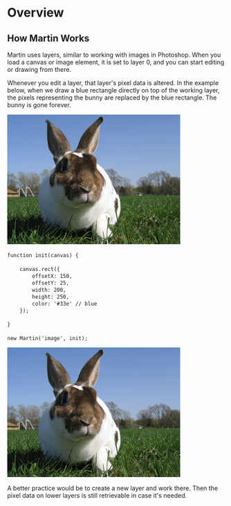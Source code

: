 # Overview

## How Martin Works

Martin uses layers, similar to working with images in Photoshop. When you load a canvas or image element, it is set to layer 0, and you can start editing or drawing from there.

Whenever you edit a layer, that layer's pixel data is altered. In the example below, when we draw a blue rectangle directly on top of the working layer, the pixels representing the bunny are replaced by the blue rectangle. The bunny is gone forever.

<img src="images/bunny.jpg" width="400" height="300">

```
function init(canvas) {

    canvas.rect({
        offsetX: 150,
        offsetY: 25,
        width: 200,
        height: 250,
        color: '#33e' // blue
    });

}

new Martin('image', init);
```

<img id="martin-overview" src="images/bunny.jpg" width="400" height="300">

A better practice would be to create a new layer and work there. Then the pixel data on lower layers is still retrievable in case it's needed.

